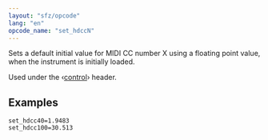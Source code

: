 ```yaml
---
layout: "sfz/opcode"
lang: "en"
opcode_name: "set_hdccN"
---
```

Sets a default initial value for MIDI CC number X using a floating point value,
when the instrument is initially loaded.

Used under the ‹[control](/headers/control)› header.

## Examples

```
set_hdcc40=1.9483
set_hdcc100=30.513
```

